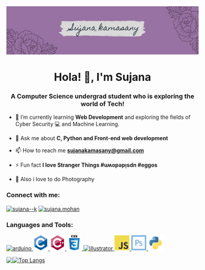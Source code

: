 <img src="https://github.com/sujana-kamasany/Profile-Assets/blob/main/github%20bg.jpg"/>
<h1 align="center">Hola! 👋, I'm Sujana</h1>
<h3 align="center">A Computer Science undergrad student who is exploring the world of Tech!</h3>

- 🌱 I’m currently learning **Web Development** and exploring the fields of Cyber Security 💻 and  Machine Learning.


- 💬 Ask me about **C, Python and Front-end web development**

- 📫 How to reach me **sujanakamasany@gmail.com**

- ⚡ Fun fact **I love Stranger Things #uʍopǝpᴉsdn #eggos**

- 📸 Also i love to do Photography
<h3 align="left">Connect with me:</h3>
<p align="left">
<a href="https://linkedin.com/in/sujana--k" target="blank"><img align="center" src="https://raw.githubusercontent.com/rahuldkjain/github-profile-readme-generator/master/src/images/icons/Social/linked-in-alt.svg" alt="sujana--k" height="30" width="40" /></a>
<a href="https://instagram.com/sujana.mohan" target="blank"><img align="center" src="https://raw.githubusercontent.com/rahuldkjain/github-profile-readme-generator/master/src/images/icons/Social/instagram.svg" alt="sujana.mohan" height="30" width="40" /></a>

<h3 align="left">Languages and Tools:</h3>
<p align="left"> <a href="https://www.arduino.cc/" target="_blank"> <img src="https://cdn.worldvectorlogo.com/logos/arduino-1.svg" alt="arduino" width="40" height="40"/> </a> <a href="https://www.cprogramming.com/" target="_blank"> <img src="https://raw.githubusercontent.com/devicons/devicon/master/icons/c/c-original.svg" alt="c" width="40" height="40"/> </a> <a href="https://www.w3schools.com/cpp/" target="_blank"> <img src="https://raw.githubusercontent.com/devicons/devicon/master/icons/cplusplus/cplusplus-original.svg" alt="cplusplus" width="40" height="40"/> </a> <a href="https://www.w3schools.com/css/" target="_blank"> <img src="https://raw.githubusercontent.com/devicons/devicon/master/icons/css3/css3-original-wordmark.svg" alt="css3" width="40" height="40"/> </a> <a href="https://www.adobe.com/in/products/illustrator.html" target="_blank"> <img src="https://www.vectorlogo.zone/logos/adobe_illustrator/adobe_illustrator-icon.svg" alt="illustrator" width="40" height="40"/> </a> <a href="https://developer.mozilla.org/en-US/docs/Web/JavaScript" target="_blank"> <img src="https://raw.githubusercontent.com/devicons/devicon/master/icons/javascript/javascript-original.svg" alt="javascript" width="40" height="40"/> </a> <a href="https://www.photoshop.com/en" target="_blank"> <img src="https://raw.githubusercontent.com/devicons/devicon/master/icons/photoshop/photoshop-line.svg" alt="photoshop" width="40" height="40"/> </a> <a href="https://www.python.org" target="_blank"> <img src="https://raw.githubusercontent.com/devicons/devicon/master/icons/python/python-original.svg" alt="python" width="40" height="40"/> </a> </p>

<img align="left" src="https://github-readme-stats.vercel.app/api?username=sujana-kamasany&theme=synthwave&show_icons=true"/>

[![Top Langs](https://github-readme-stats.vercel.app/api/top-langs/?username=sujana-kamasany&langs_count=4&theme=synthwave&show)](https://github.com/sujana-kamasany/github-readme-stats)


